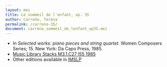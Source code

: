 ```yaml
---
layout: mei
title: Le sommeil de l'enfant, op. 35
author: Carreño, Teresa
permalink: /carreno-35/
document: carreno_sommeil_de_lenfant_op35.mei
---
```


- In *Selected works: piano pieces and string quartet.* Women Composers Series; 15. New York: Da Capo Press, 1985.
- <a href="https://tufts-primo.hosted.exlibrisgroup.com/permalink/f/bnf7qa/01TUN_ALMA21106777390003851" target="_blank">Music Library Stacks M3.1.C27 I55 1985</a>
- Other editions available in <a href="https://imslp.org/wiki/Le_sommeil_de_l'enfant%2C_Op.35_(Carre%C3%B1o%2C_Teresa)" target="_blank">IMSLP</a>
